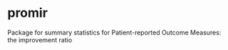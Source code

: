 # promir
Package for summary statistics for Patient-reported Outcome Measures: the improvement ratio
